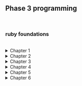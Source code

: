 <h2>Phase 3 programming</h2>
<br>
<h3>ruby foundations</h3>
<br>

<details>
<summary>Chapter 1</summary>
<br>
A list of Ruby data types<br><br>

<ul>
<li><b>Numbers</b> - These can be either an Integer (whole number) or a float (using a decimal point).</li>
<li><b>Boolean</b> - This represents an item of information based on using a True or False argument</li>
<li><b>Strings</b> - A string is a group of letters used to represent sentences or words, they normally are defined by double or single quotation marks.</li>
<li><b>Hashes</b> - These use values assigned to a key, therefore made up something called key pairs, every key holds a value</li>
<li><b>Arrays</b> - These store lists of data, elements of an array are attached to an index represented by a number, index numbers start at 0</li>
<li><b>Symbols</b> - These are 'lightweight' strings, preceded by a colon, they are used due to taking up less memory</li>
</ul>
<br>
Reflect and Review<br><br>
<ul>
<li>Executing Ruby code in IRB - This is know as a REPL (read-eval-print-loop). It is an interactive programming environment that takes an input and returns a result. It is a quick way to test how parts of a programme might run without having to write a full method or programme, it allows you to experiment with parts of a method etc. </li>
<li>Strings - Strings are the representation of words or sentences in Ruby, stings are used to return a visual output, which can be read by an end user. Strings are an Object which means you can send messages or Methods as they are called, to have the object act in different ways.</li>
<li>String Concatenation - This is the ability to join strings together to form sentences etc.</li>
<li>Variables - Variables are named containers for storing data. Variable can be made up of strings, booleans, hashes, arrays or numbers. Variables are assigned values which are returned when the variable is called into action.</li>
<li>Return Values - These are what is returned as an end point when a method or programme is run. This can be a visual output such as a string, number or boolean. The return value isn't always visual however, a method may run and then influence another part of a programme. The eventual output may result in something like a light switching for example.</li>
</ul>
</details>

<details>
<summary>Chapter 2</summary><br>
<ul>
<li>Error Messages - Error messages are useful as they can pinpoint why the error is occurring, the most useful part of an error message is after the traceback where it would typically say something along the lines of <code>NameError (undefined local variable or method 'hello' for main:Object)</code> this is telling you what the reason for the error message is, in this example there is no variable or method called 'hello'. The last line of the traceback is also useful as this tells you what line of the programme the error is occurring on.</li>
<li>Another example of an error message - in IRB we ran the following command <code>> 1 + 'a'</code> which returns and error of <code>TypeError (String can't be coerced into Integer)</code>
This tells us that we can not join an Integer with a string
</li>
</details>

<details>
<summary>Chapter 3</summary>
<ul>
<li>
Concatenation is useful for joining strings, for example if you have a variable called <code>forename</code> and a variable called <code>surname</code> you could join these together by running <code>forename + surname</code>.
</li>
<li>
Interpolation is useful as this allows you to insert the value stored in a variable within a string. For example using a variable called <code>name</code> with a value of <code>"Kev"</code> and then running a command in IRB such as <code> > "Hello #{name}, how are you today?"</code> will give a return value of <code>"Hello Kev, how are you today"</code>. <br>
You can interpolate multiple times within a string, for example, using another variable of <code>date</code> and assigning a value of <code>"08/06/2022"</code> and then running <code >> "Hello #{name}, how are you? Today's date is #{date}"</code> will give a return value of <code>"Hello Kev, how are you?, today's date is 08/06/2022"</code>
</li>
</ul><br>
<ul>
Methods <br><br>
<li>Methods are instructions or messages that can communicate and therefore influence the behavior of an Object.</li>
<li>
Methods are called using dot syntax <code>( . )</code>
</li>
<li>
Methods can either be self-defined (designed to work in a bespoke way) or you can use methods that already exist within the Ruby Core Library<br><br>
</li>
An example of some of the methods available in the Ruby Core Library are: <br><br>
<li><b>capitalize</b> -this gives a return value where the first letter of the string is capitalized.</li>
<li><b>downcase</b> - gives a return value whereby the string's characters are all in lowercase despite how they are input in the initial value.</li>
<li><b>length</b> - gives a return value of the length of the string as an Integer.</li>
<li><b>invert</b> - this was a red herring presented in the exercise, there is no such method.</li>
<li><b>reverse</b> - this gives a return value of the string in a reverse (mirror) format.</li>
<li><b>clear</b> - this gives a return value whereby the characters within the string are cleared, therefore the string becomes blank.</li>
<li><b>chomp</b> - this removes a record separator, for example the string <code>"hello\welcome"</code> would give a return value of <code>"hellowelcome"</code></li>
</ul>

<b><u>Method Chaining</u></b>

Method chaining is a way in which to call a number of methods on a variable at the same time, as opposed to calling a method on variable, then calling another method on a variable etc - you can call a number of methods on an Object at the same time.

We were given an exercise consisting of four examples and asked what we thought would happen before running them in IRB, below is a table listing my prediction and the actual outcome.

<table>
<tr>
<th>Example given</th>
<th>My Prediction</th>
<th>Return Value</th>
<tr>
<tr>
<td><code> > "hello".length </code></td>
<td> will return length of string as an Integer</td>
<td> as predicted, returns length of string as an Integer</td>
</tr>
<tr>
<td><code> > 5.downcase </code></td>
<td> will return an error as calling a string method on an Integer</td>
<td> as predicted, returns <code>NoMethodError (undefined method `downcase' for 5:Integer)</code></td>
</tr>
<tr>
<td><code> > "hello".downcase.length </code></td>
<td> will return string in lowercase format and given length as an Integer</td>
<td> returns ONLY the integer, not both.</td>
</tr>
<tr>
<td><code> >"hello".length.downcase</code></td>
<td> will return string in lowercase format and given length as an Integer (pretty much as above)</td>
<td> returns <code> NoMethodError (undefined method `downcase' for 5:Integer)</code></td>
</tr>
</table><br>

The interesting thing to note, my learning point from that exercise if you will, is that when chaining a method they run in sequence and if anywhere in that sequence might have call a method that does align with a previous method, an error message will be returned.

In example 3, the return value is an Integer only as opposed to what I thought the return value would be (string and integer). The <code>.downcase</code> method does convert the string to lowercase but it then calls the <code>.reverse</code> method and ONLY returns that value.

In example 4, the chain calls a <code>.length</code> method first which then returns an Integer, although not physically output. It then calls a <code>.downcase</code> method which is a string method therefore can not be called on an Integer Object.

<b><u>Investigating other data types using Ruby docs</u></b>

Finally I used the ruby docs to look at a few methods on a different data type. I chose to look at Integers, I chose four methods to use on an Integer to research what they did

<ol>
<li><code>5.to_f</code> - this calls the method to convert a whole number to a float number, or decimal point. This return value was 5.0</li>
<li>
<code>5.even?</code> - this calls a method to check if the number given is an even number. The return value is either true or false.
</li>
<li>
<code>5.next</code> - this calls a method to give a return value of the next number in sequential order.
</li>
<li>
<code>5.to_s</code> - this calls a method to give a return value where the integer is now a string.
</li>
</ol>
</details>
<details>
<summary>Chapter 4</summary><br>
This chapter summarized some of the information researched earlier.

<ul>
<li>Different types of data types</li>
</ul>

<b><u>The difference between Integers and Floats</u></b>

Integers are whole numbers

You can use Integers for example, in mathematic calculations.

Some of these are
<ul>
<li>Addition <code>1 + 1</code></li>
<li>Subtraction <code>5 - 4</code></li>
<li>Division <code>5 / 2</code> - this returns a whole number so in this example it would be <code>2</code></li>
<li>Multiplication <code>5 * 5</code></li>
<li>Modulo <code>5 % 2</code> - this divides the numbers given and returns the remainder as opposed to how many times the number can divided.</li>
<li>Exponentiation ( to the power of) <code>5 ** 3</code> - in this example this returns <code>125</code> ( 5 x 5 = 25 x 5 = 125)</li>
</ul>

Floats are decimal value numbers, the decimal point can be anywhere within the range of numbers.

Basic mathematics can also be called on floats

Symbols are similar to strings and are optimized by programmers.

Booleans are <code>true</code> and <code>false</code> values generally called by methods using a <code>?</code> within their syntax for example <code>.odd?</code> <code>.even?</code> <code>.include?</code> or <code>.empty?</code>

They can include several operators including
<ul>
<li><code>&&</code> which must meet BOTH conditions to return <code>true</code>

<li><code>||</code> which only needs one of the conditions to be met to return <code>true</code></li></ul>

To replicate the exercise on the course notes I changed this slightly to embed understanding.

The exercise given was 

<li><code>password.length > 7 && password.length < 13</code></li>

this would return <code>true</code> if the length of the password was more than (>) 7 characters and less than (<) 13 characters.

I further elaborated on this executing the following code in IRB
<ul>
<li><code>password = "This is a paszword"

password.include?("p") && password.include?("z")</code></li>
</ul>

Executing this gave a return value of <code>true</code>.
</details>

<details>
<summary>Chapter 5</summary>
<h3>Using arguments in Ruby</h3><br>

Arguments are pieces of information that are presents to methods, generally placed inside of (brackets or parenthesis).

In one of the exercises we were asked to research using methods with arguments, the answers are below:

<ul>
<li><code>count</code> - counts the instances of a character occurring in a string, for example,

<code>"using arguments in Ruby".count "a"</code><br>
gives a return value of <code>1</code></li>

<li><code>delete</code> - deletes characters given in an argument from a string, for example,

<code>"using arguments in Ruby".delete "n"</code><br> 
gives a return value of <code>"usg argumets i Ruby"</code></li>

<li><code>end_with?</code> - gives a return value of <code>true</code> or <code>false</code> depending on given argument, for example,

<code>"using arguments in Ruby".end_with? "y"</code><br>
gives a return value of <code>true</code></li>
<li><code>prepend</code> - adds characters given in argument to the start of a string, for example,

<code>"using arguments in Ruby".prepend "I'm "</code><br>
gives a return value of <code>"I'm using arguments in Ruby"</code></li>
</ul>

Some methods use multiple arguments, for example the <code>gsub</code> method - this is a method whereby you have to pass two arguments.

The <code>gsub</code> method is used to substitute one character for another in a string therefore you have to tell the method what character you want replacing and what character you want to replace it. 

<code>"using arguments in Ruby".gsub("n", "t")</code>

gives a return value of <code>usitg argumetts it Ruby"</code>


If you provide the wrong number of arguments an error message will be returned, for example,

<code>"using arguments in Ruby".count</code>

will return an error message <code>ArgumentError (wrong number of arguments (given 0, expected 1+))</code>
</details>

<details>
<summary>Chapter 6</summary>
<h3>Conditionals</h3><br>

In this chapter we looked at conditional statements such as <code>if elsif</code> and <code>else</code>

Conditionals are used to help a programme make decisions based on meeting criteria within said conditional statements.

We broke down a typical <code>if</code> statement, essentially an <code>if</code> statement is asking if something is <code>true</code> or <code>false</code>, for example

<code>
name = kevin

    if(name.include? "k")
      true
    end
</code>

This would return a value of <code>true</code> as it contains a "k"

If it doesn't contain a "k" it would return <code>nil</code>, to prevent this from happening so that we can see if its <code>true</code> or <code>false</code> we can use a catch all conditional in the event the name does not include a "k".

We do this by adding an <code>else</code> statement, for example,

<code>
name = "bob"

    if (name.include? "k")
      true
    else
      false
    end
</code>


If we now assign the name variable with the value of "bob" it will return false.

<code>elsif</code> comes into play when you have multiple outcomes.

I have included an example below based on a popular sign at tourist attractions.

This is called the weather stone and I decided to create a conditional loop.

1. The end user provides an argument for the method based on how the stone appears
2. The program executes using an initial <code>if</code> statement, if the criteria of that statement is not met, it then looks at the next conditional statement using <code>elsif</code> to see if it matches.
3. <code>elsif</code> will continue to do this and if none of the arguments match the conditions set, it then reads from an <code>else</code> statement which is our catch all.

<code>
def weather_forecast(stoneAppearance)

    if stoneAppearance == "wet"
      puts "It's raining!"
    elsif stoneAppearance == "dry"
      puts "It's not raining!"
    elsif stoneAppearance == "shadow"
      puts "It's sunny!"
    elsif stoneAppearance == "white"
      puts "It's snowing!"
    elsif stoneAppearance == "hard to see"
      puts "It's foggy!"
    elsif stoneAppearance == "swinging"
      puts "It's windy!"
    elsif stoneAppearance == "shaking"
      puts "Oh no! An Earthquake!"
    elsif stoneAppearance == "gone"
      puts "Oh dear! We've had a tornado! I'll get you my pretty!"
    else
      puts "please use 'wet', 'dry', 'shadow', 'white', 'hard to see', 'swinging', 'shaking' or 'gone' as an argument"
    end
  end


weather_forecast("wet")
</code>
</details>

